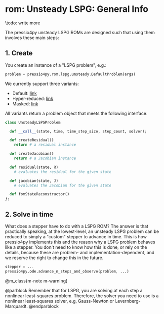 
# rom: Unsteady LSPG: General Info

\todo: write more

The pressio4py unsteady LSPG ROMs are designed such that
using them involves these main steps:

## 1. Create

You create an instance of a "LSPG problem", e.g.: <br/>

```py
problem = pressio4py.rom.lspg.unsteady.DefaultProblem(args)
```

We currently support three variants:

- Default: [link](md_pages_components_rom_lspg_default.html)
- Hyper-reduced: [link](md_pages_components_rom_lspg_hypred.html)
- Masked: [link](md_pages_components_rom_lspg_masked.html)


All variants return a problem object that meets the following interface:

```py
class UnsteadyLSPGProblem

  def __call__(state, time, time_step_size, step_count, solver);

  def createResidual()
	return # a residual instance

  def createJacobian()
	return # a Jacobian instance

  def residual(state, R)
	# evaluates the residual for the given state

  def jacobian(state, J)
	# evaluates the Jacobian for the given state

  def fomStateReconstructor()
};
```


## 2. Solve in time

What does a stepper have to do with a LSPG ROM?
The answer is that practically speaking, at the lowest-level,
an unsteady LSPG problem can be reduced to simply a "custom" stepper to advance in time.
This is how pressio4py implements this and the reason why a LSPG
problem behaves like a stepper.
You don't need to know how this is done,
or rely on the details, because these are problem- and implementation-dependent,
and we reserve the right to change this in the future.


```py
stepper = ...
pressio4py.ode.advance_n_steps_and_observe(problem, ...)
```

@m_class{m-note m-warning}

@parblock
Remember that for LSPG, you are solving at each step a nonlinear least-squares problem.
Therefore, the solver you need to use is a nonlinear least-squares solver, e.g, Gauss-Newton or Levernberg-Marquardt.
@endparblock
